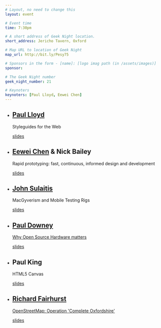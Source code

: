 ```yaml
---
# Layout, no need to change this
layout: event

# Event time
time: 7:30pm

# A short address of Geek Night location. 
short_address: Jericho Tavern, Oxford

# Map URL to location of Geek Night
map_url: http://bit.ly/Pesy75

# Sponsors in the form - [name]: [logo imag path (in /assets/images)]
sponsor: 

# The Geek Night number
geek_night_number: 21

# Keynoters
keynoters: [Paul Lloyd, Eewei Chen]
---
```


<ul class="keynotes">
<li><h2><a href="http://paulrobertlloyd.com/">Paul Lloyd</a></h2><p>Styleguides for the Web</p> <div class="downloads"><a href="http://media.ogn.s3.amazonaws.com/keynote-PaulLloyd.pdf">slides</a></div></li>
<li><h2><a href="http://www.eewei.com/" >Eewei Chen</a> &amp; Nick Bailey</h2><p>Rapid prototyping: fast, continuous, informed design and development</p> <div class="downloads"><a href="http://media.ogn.s3.amazonaws.com/keynote-EeweiChen.pdf">slides</a></div></li>
</ul>

<ul>
<li><h2><a href="http://www.bunnyfoot.com/" >John Sulaitis</a></h2><p>MacGyverism and Mobile Testing Rigs</p>  <div class="downloads"><a href="http://media.ogn.s3.amazonaws.com/microslot-JohnSulaitis.pdf">slides</a></div></li>
<li><h2><a href="http://blog.whatfettle.com/" >Paul Downey</a></h2><p><a href="http://oshug.org/" >Why Open Source Hardware matters</a></p> <div class="downloads"><a href="http://media.ogn.s3.amazonaws.com/microslot-PaulDowney.pdf">slides</a></div></li>
<li><h2>Paul King</h2><p>HTML5 Canvas</p>  <div class="downloads"><a href="http://media.ogn.s3.amazonaws.com/microslot-PaulKing.pdf">slides</a></div></li>
<li><h2><a href="http://www.systemed.net/">Richard Fairhurst</a></h2><p><a href="http://www.openstreetmap.org/">OpenStreetMap: Operation 'Complete Oxfordshire'</a></p>  <div class="downloads"><a href="http://media.ogn.s3.amazonaws.com/microslot-RichardFairhurst.pdf">slides</a></div></li>
</ul>
